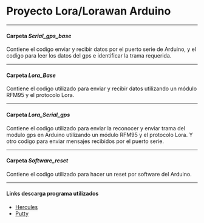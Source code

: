 # Proyecto Lora/Lorawan Arduino

---

#### Carpeta *Serial_gps_base*

Contiene el codigo enviar y recibir datos por el puerto serie de Arduino, y el codigo para leer los datos del gps e identificar la trama requerida.

---

#### Carpeta *Lora_Base*

Contiene el codigo utilizado para enviar y recibir datos utilizando un módulo RFM95 y el protocolo Lora.

---
#### Carpeta *Lora_Serial_gps*

Contiene el codigo utilizado para enviar la reconocer y enviar trama del modulo gps en Arduino utilizando un módulo RFM95 y el protocolo Lora. Y otro codigo para enviar mensajes recibidos por el puerto serie.

---
#### Carpeta *Software_reset*

Contiene el codigo utilizado para hacer un reset por software del Arduino.

---

#### Links descarga programa utilizados

* [Hercules](https://www.hw-group.com/software/hercules-setup-utility)
* [Putty](https://www.chiark.greenend.org.uk/~sgtatham/putty/latest.html)

